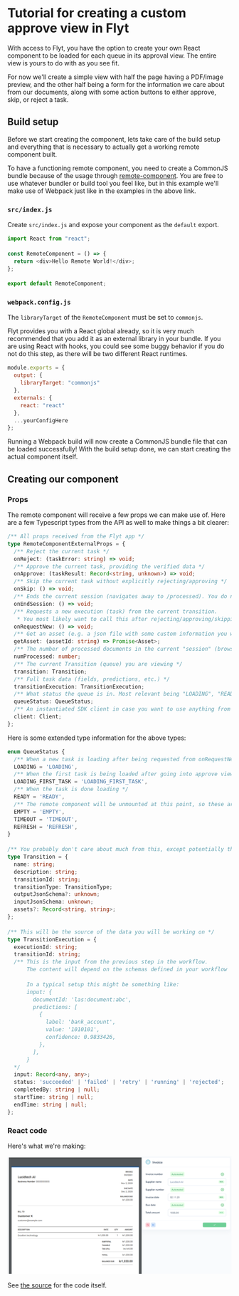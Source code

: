# Tutorial for creating a custom approve view in Flyt

With access to Flyt, you have the option to create your own React component to be loaded for each queue in its approval view.
The entire view is yours to do with as you see fit.

For now we'll create a simple view with half the page having a PDF/image preview, and the other half being a form
for the information we care about from our documents, along with some action buttons to either approve, skip, or reject a task.

## Build setup

Before we start creating the component, lets take care of the build setup and everything that is necessary to actually get a working remote component built.

To have a functioning remote component, you need to create a CommonJS bundle because of the usage through [remote-component](https://github.com/Paciolan/remote-component).
You are free to use whatever bundler or build tool you feel like, but in this example we'll make use of Webpack just like in the examples in the above link.

### `src/index.js`

Create `src/index.js` and expose your component as the `default` export.

```javascript
import React from "react";

const RemoteComponent = () => {
  return <div>Hello Remote World!</div>;
};

export default RemoteComponent;
```

### `webpack.config.js`

The `libraryTarget` of the `RemoteComponent` must be set to `commonjs`.

Flyt provides you with a React global already, so it is very much recommended that you add it as an external library in your bundle.
If you are using React with hooks, you could see some buggy behavior if you do not do this step, as there will be two different React runtimes.


```javascript
module.exports = {
  output: {
    libraryTarget: "commonjs"
  },
  externals: {
    react: "react"
  },
  ...yourConfigHere
};
```

Running a Webpack build will now create a CommonJS bundle file that can be loaded successfully! With the build setup done, we can start creating the actual component itself.

## Creating our component

### Props
The remote component will receive a few props we can make use of. Here are a few Typescript types from the API as well to make things a bit clearer:

```ts
/** All props received from the Flyt app */
type RemoteComponentExternalProps = {
  /** Reject the current task */
  onReject: (taskError: string) => void;
  /** Approve the current task, providing the verified data */
  onApprove: (taskResult: Record<string, unknown>) => void;
  /** Skip the current task without explicitly rejecting/approving */
  onSkip: () => void;
  /** Ends the current session (navigates away to /processed). You do not need to use this. */
  onEndSession: () => void;
  /** Requests a new execution (task) from the current transition.
   * You most likely want to call this after rejecting/approving/skipping, in order to get a new execution */
  onRequestNew: () => void;
  /** Get an asset (e.g. a json file with some custom information you want to fetch) */
  getAsset: (assetId: string) => Promise<Asset>;
  /** The number of processed documents in the current "session" (browsing session without reloads) */
  numProcessed: number;
  /** The current Transition (queue) you are viewing */
  transition: Transition;
  /** Full task data (fields, predictions, etc.) */
  transitionExecution: TransitionExecution;
  /** What status the queue is in. Most relevant being "LOADING", "READY" in this case */
  queueStatus: QueueStatus;
  /** An instantiated SDK client in case you want to use anything from the SDK directly */
  client: Client;
};
```
Here is some extended type information for the above types:

```ts
enum QueueStatus {
  /** When a new task is loading after being requested from onRequestNew above */
  LOADING = 'LOADING',
  /** When the first task is being loaded after going into approve view */
  LOADING_FIRST_TASK = 'LOADING_FIRST_TASK',
  /** When the task is done loading */
  READY = 'READY',
  /** The remote component will be unmounted at this point, so these are not much use for you */
  EMPTY = 'EMPTY',
  TIMEOUT = 'TIMEOUT',
  REFRESH = 'REFRESH',
}

/** You probably don't care about much from this, except potentially the name and assets */
type Transition = {
  name: string;
  description: string;
  transitionId: string;
  transitionType: TransitionType;
  outputJsonSchema?: unknown;
  inputJsonSchema: unknown;
  assets?: Record<string, string>;
};

/** This will be the source of the data you will be working on */
type TransitionExecution = {
  executionId: string;
  transitionId: string;
  /** This is the input from the previous step in the workflow.
      The content will depend on the schemas defined in your workflow
    
      In a typical setup this might be something like:
      input: {
        documentId: 'las:document:abc',
        predictions: [
          {
            label: 'bank_account',
            value: '1010101',
            confidence: 0.9833426,
          },
        ],
      }
  */
  input: Record<any, any>;
  status: 'succeeded' | 'failed' | 'retry' | 'running' | 'rejected';
  completedBy: string | null;
  startTime: string | null;
  endTime: string | null;
};

```

### React code

Here's what we're making:

![Screenshot](../.gitbook/assets/remote.png)

See [the source](https://github.com/LucidtechAI/las-docs/tree/master/tutorials/simple-demo/frontend/src/) for the code itself.
